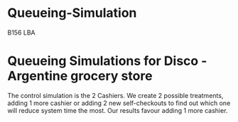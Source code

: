 # Queueing-Simulation
B156 LBA

# Queueing Simulations for Disco - Argentine grocery store
The control simulation is the 2 Cashiers.
We create 2 possible treatments, adding 1 more cashier or adding 2 new self-checkouts to find out which one will reduce system time the most.
Our results favour adding 1 more cashier.

